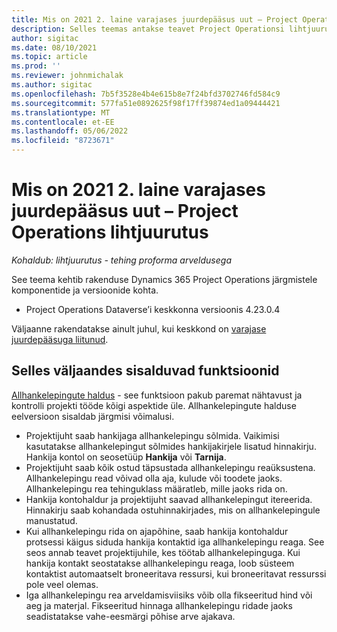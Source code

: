 ```yaml
---
title: Mis on 2021 2. laine varajases juurdepääsus uut – Project Operations lihtjuurutus
description: Selles teemas antakse teavet Project Operationsi lihtjuurutuse 2021. aasta 2. laine varajase juurdepääsu väljaandes olevate funktsioonide kohta.
author: sigitac
ms.date: 08/10/2021
ms.topic: article
ms.prod: ''
ms.reviewer: johnmichalak
ms.author: sigitac
ms.openlocfilehash: 7b5f3528e4b4e615b8e7f24bfd3702746fd584c9
ms.sourcegitcommit: 577fa51e0892625f98f17ff39874ed1a09444421
ms.translationtype: MT
ms.contentlocale: et-EE
ms.lasthandoff: 05/06/2022
ms.locfileid: "8723671"
---
```

# <a name="whats-new-2021-wave-2-early-access---project-operations-lite-deployment"></a>Mis on 2021 2. laine varajases juurdepääsus uut – Project Operations lihtjuurutus

_Kohaldub: lihtjuurutus - tehing proforma arveldusega_

See teema kehtib rakenduse Dynamics 365 Project Operations järgmistele komponentide ja versioonide kohta.

  - Project Operations Dataverse’i keskkonna versioonis 4.23.0.4

Väljaanne rakendatakse ainult juhul, kui keskkond on [varajase juurdepääsuga liitunud](/power-platform/admin/opt-in-early-access-updates#how-to-enable-early-access-updates).

## <a name="features-included-in-this-release"></a>Selles väljaandes sisalduvad funktsioonid

[Allhankelepingute haldus](/dynamics365/project-operations/pro/subcontracting/managing-subcontracts-overview) - see funktsioon pakub paremat nähtavust ja kontrolli projekti tööde kõigi aspektide üle. Allhankelepingute halduse eelversioon sisaldab järgmisi võimalusi.

  - Projektijuht saab hankijaga allhankelepingu sõlmida. Vaikimisi kasutatakse allhankelepingut sõlmides hankijakirjele lisatud hinnakirju. Hankija kontol on seosetüüp **Hankija** või **Tarnija**.
  - Projektijuht saab kõik ostud täpsustada allhankelepingu reaüksustena. Allhankelepingu read võivad olla aja, kulude või toodete jaoks. Allhankelepingu rea tehinguklass määratleb, mille jaoks rida on.
  - Hankija kontohaldur ja projektijuht saavad allhankelepingut itereerida. Hinnakirju saab kohandada ostuhinnakirjades, mis on allhankelepingule manustatud.
  - Kui allhankelepingu rida on ajapõhine, saab hankija kontohaldur protsessi käigus siduda hankija kontaktid iga allhankelepingu reaga. See seos annab teavet projektijuhile, kes töötab allhankelepinguga. Kui hankija kontakt seostatakse allhankelepingu reaga, loob süsteem kontaktist automaatselt broneeritava ressursi, kui broneeritavat ressurssi pole veel olemas.
  - Iga allhankelepingu rea arveldamisviisiks võib olla fikseeritud hind või aeg ja materjal. Fikseeritud hinnaga allhankelepingu ridade jaoks seadistatakse vahe-eesmärgi põhise arve ajakava.
